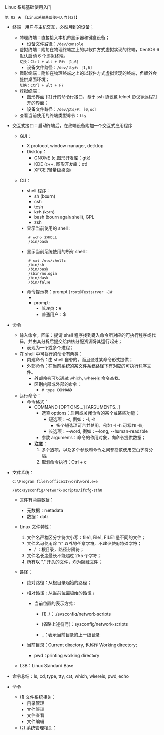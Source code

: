 Linux 系统基础使用入门

    第 02 天 【Linux系统基础使用入门(02)】

- 终端：用户与主机交互，必然用到的设备；
    + 物理终端：直接接入本机的显示器和键盘设备；
        * 设备文件路径：`/dev/console`
    + 虚拟终端：附加在物理终端之上的以软件方式虚拟实现的终端，CentOS 6 默认启动 6 个虚拟终端。  
        `切换：Ctrl + Alt + F#: [1,6]`
        * 设备文件路径：`/dev/tty#: [1,6]`
    + 图形终端：附加在物理终端之上的以软件方式虚拟实现的终端，但额外会提供桌面环境；  
        `切换：Ctrl + Alt + F7`
    + 模拟终端：
        * 图形界面下打开的命令行接口，基于 ssh 协议或 telnet 协议等远程打开的界面；
        * 设备文件路径：`/dev/pts/#: [0,oo]`
    + 查看当前使用的终端类型命令：`tty`

- 交互式接口：启动终端后，在终端设备附加一个交互式应用程序
    + GUI：
        * X protocol, window manager, desktop
        * Disktop：
            - GNOME (c,图形开发库：gtk)
            - KDE   (c++, 图形开发库：qt)
            - XFCE  (轻量级桌面)
    + CLI：
        * shell 程序：
            - sh (bourn)
            - csh
            - tcsh
            - ksh (korn)
            - bash (bourn again shell), GPL
            - zsh
        * 显示当前使用的 shell：
             
        ```
            # echo $SHELL      
            /bin/bash    
        ```

        * 显示当前系统使用的所有 shell：  
        
        ```
            # cat /etc/shells   
            /bin/sh  
            /bin/bash  
            /sbin/nologin  
            /bin/dash       
            /bin/false    
        ```

        * 命令提示符：prompt `[root@Testserver ~]#`
            - [root@Testserver ~]: PS1
            - prompt: 
                + 管理员：#
                + 普通用户：$
                
- 命令：
    + 输入命令，回车：提请 shell 程序找到键入命令所对应的可执行程序或代码，并由其分析后提交给内核分配资源将其运行起来；
        * 表现为一个或多个进程；
    + 在 shell 中可执行的命令有两类：
        * 内建命令：由 shell 自带的，而且通过某命令形式提供；
        * 外部命令：在当前系统的某文件系统路径下有对应的可执行程序文件。
            - 外部命令可以通过 which, whereis 命令查找。
            - 区别内部或外部的命令：
                + `# type COMMAND`
    + 运行命令：
        * 命令格式：
            - COMMAND [OPTIONS...] [ARGUMENTS...]
                + 选项 options：启用或关闭命令的某个或某些功能；
                    * 短选项：-c, 例如：-l, -h
                        - 多个短选项可合并使用，例如 -l -h 可写作 -lh;
                    * 长选项：--word, 例如：--long, --human-readable
                + 参数 arguments：命令的作用对象，向命令提供数据；
            - **注意**：
                1. 多个选项，以及多个参数和命令之间都应该使用空白字符分隔。
                2. 取消命令执行：Ctrl + c 

- 文件系统：

    ```
    C:\Program files\office11\word\word.exe

    /etc/sysconfig/network-scripts/ifcfg-eth0
    ```

    + 文件有两类数据：
        * 元数据：metadata
        * 数据：data
        
    + Linux 文件特性：
        1. 文件名严格区分字符大小写：file1, File1, FILE1 是不同的文件；
        2. 文件名可使用除 “/” 以外的任意字符，不建议使用特殊字符；
            - / ：根目录，路径分隔符；
        3. 文件名长度最长不能超过 255 个字符；
        4. 所有以 "." 开头的文件，均为隐藏文件；
    
    + 路径：
        * 绝对路径：从根目录起始的路径；
        * 相对路径：从当前位置起始的路径；
            - 当前位置的表示方式：
                + (1) ./：./sysconfig/network-scripts
                + (省略上述符号)：sysconfig/network-scripts

                + ..：表示当前目录的上一级目录

        * 当前目录：Current directory, 也称作 Working directory;
            - pwd：printing working directory
    
    + LSB：Linux Standard Base

- 命令总结：ls, cd, type, tty, cat, which, whereis, pwd, echo

- 命令：
    + (1) 文件系统相关：
        * 目录管理
        * 文件管理
        * 文件查看
        * 文件编辑
    + (2) 系统管理相关：


